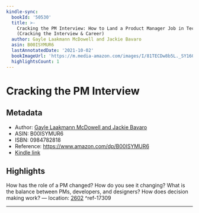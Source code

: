 ```yaml
---
kindle-sync:
  bookId: '50530'
  title: >-
    Cracking the PM Interview: How to Land a Product Manager Job in Technology
    (Cracking the Interview & Career)
  author: Gayle Laakmann McDowell and Jackie Bavaro
  asin: B00ISYMUR6
  lastAnnotatedDate: '2021-10-02'
  bookImageUrl: 'https://m.media-amazon.com/images/I/81TECDw8b5L._SY160.jpg'
  highlightsCount: 1
---
```

# Cracking the PM Interview
## Metadata
* Author: [Gayle Laakmann McDowell and Jackie Bavaro](https://www.amazon.com/Gayle-Laakmann-McDowell/e/B004BI1ZUQ/ref=dp_byline_cont_ebooks_1)
* ASIN: B00ISYMUR6
* ISBN: 0984782818
* Reference: https://www.amazon.com/dp/B00ISYMUR6
* [Kindle link](kindle://book?action=open&asin=B00ISYMUR6)

## Highlights
How has the role of a PM changed? How do you see it changing? What is the balance between PMs, developers, and designers? How does decision making work? — location: [2602](kindle://book?action=open&asin=B00ISYMUR6&location=2602) ^ref-17309

---
